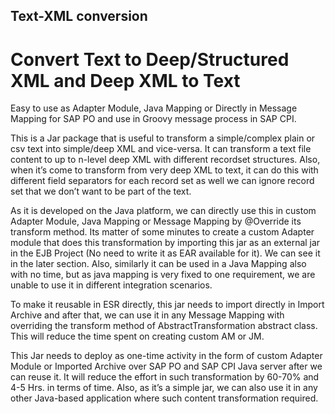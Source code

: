 ## Text-XML conversion ##

# Convert Text to Deep/Structured XML and Deep XML to Text
Easy to use as Adapter Module, Java Mapping or Directly in Message Mapping for SAP PO and use in Groovy message process in SAP CPI.

This is a Jar package that is useful to transform a simple/complex plain or csv text into simple/deep XML and vice-versa. It can transform a text file content to up to n-level deep XML with different recordset structures. Also, when it’s come to transform from very deep XML to text, it can do this with different field separators for each record set as well we can ignore record set that we don’t 
want to be part of the text.

As it is developed on the Java platform, we can directly use this in custom Adapter Module, Java Mapping or Message Mapping by @Override its transform method. Its matter of some minutes to create a custom Adapter module that does this transformation by importing this jar as an external jar in the EJB Project (No need to write it as EAR available for it). We can see it in the later section. Also, similarly it can be used in a Java Mapping also with no time, but as java mapping is very fixed to one requirement, we are unable to use it in different integration scenarios.

To make it reusable in ESR directly, this jar needs to import directly in Import Archive and after that, we can use it in any Message Mapping with overriding the transform method of AbstractTransformation abstract class. This will reduce the time spent on creating custom AM or JM.

This Jar needs to deploy as one-time activity in the form of custom Adapter Module or Imported Archive over SAP PO and SAP CPI Java server after we can reuse it. It will reduce the effort in such transformation by 60-70% and 4-5 Hrs. in terms of time. Also, as it’s a simple jar, we can also use it in any other Java-based application where such content transformation required.
